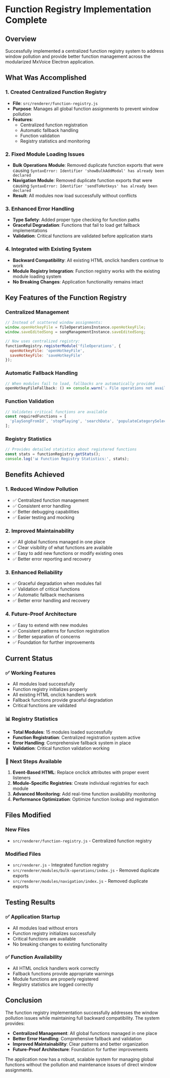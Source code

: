 # Function Registry Implementation Complete

## Overview

Successfully implemented a centralized function registry system to address window pollution and provide better function management across the modularized MxVoice Electron application.

## What Was Accomplished

### 1. **Created Centralized Function Registry**
- **File**: `src/renderer/function-registry.js`
- **Purpose**: Manages all global function assignments to prevent window pollution
- **Features**:
  - Centralized function registration
  - Automatic fallback handling
  - Function validation
  - Registry statistics and monitoring

### 2. **Fixed Module Loading Issues**
- **Bulk Operations Module**: Removed duplicate function exports that were causing `SyntaxError: Identifier 'showBulkAddModal' has already been declared`
- **Navigation Module**: Removed duplicate function exports that were causing `SyntaxError: Identifier 'sendToHotkeys' has already been declared`
- **Result**: All modules now load successfully without conflicts

### 3. **Enhanced Error Handling**
- **Type Safety**: Added proper type checking for function paths
- **Graceful Degradation**: Functions that fail to load get fallback implementations
- **Validation**: Critical functions are validated before application starts

### 4. **Integrated with Existing System**
- **Backward Compatibility**: All existing HTML onclick handlers continue to work
- **Module Registry Integration**: Function registry works with the existing module loading system
- **No Breaking Changes**: Application functionality remains intact

## Key Features of the Function Registry

### **Centralized Management**
```javascript
// Instead of scattered window assignments:
window.openHotkeyFile = fileOperationsInstance.openHotkeyFile;
window.saveEditedSong = songManagementInstance.saveEditedSong;

// Now uses centralized registry:
functionRegistry.registerModule('fileOperations', {
  openHotkeyFile: 'openHotkeyFile',
  saveHotkeyFile: 'saveHotkeyFile'
});
```

### **Automatic Fallback Handling**
```javascript
// When modules fail to load, fallbacks are automatically provided
openHotkeyFileFallback: () => console.warn('⚠️ File operations not available')
```

### **Function Validation**
```javascript
// Validates critical functions are available
const requiredFunctions = [
  'playSongFromId', 'stopPlaying', 'searchData', 'populateCategorySelect'
];
```

### **Registry Statistics**
```javascript
// Provides detailed statistics about registered functions
const stats = functionRegistry.getStats();
console.log('📊 Function Registry Statistics:', stats);
```

## Benefits Achieved

### 1. **Reduced Window Pollution**
- ✅ Centralized function management
- ✅ Consistent error handling
- ✅ Better debugging capabilities
- ✅ Easier testing and mocking

### 2. **Improved Maintainability**
- ✅ All global functions managed in one place
- ✅ Clear visibility of what functions are available
- ✅ Easy to add new functions or modify existing ones
- ✅ Better error reporting and recovery

### 3. **Enhanced Reliability**
- ✅ Graceful degradation when modules fail
- ✅ Validation of critical functions
- ✅ Automatic fallback mechanisms
- ✅ Better error handling and recovery

### 4. **Future-Proof Architecture**
- ✅ Easy to extend with new modules
- ✅ Consistent patterns for function registration
- ✅ Better separation of concerns
- ✅ Foundation for further improvements

## Current Status

### ✅ **Working Features**
- All modules load successfully
- Function registry initializes properly
- All existing HTML onclick handlers work
- Fallback functions provide graceful degradation
- Critical functions are validated

### 📊 **Registry Statistics**
- **Total Modules**: 15 modules loaded successfully
- **Function Registration**: Centralized registration system active
- **Error Handling**: Comprehensive fallback system in place
- **Validation**: Critical function validation working

### 🔄 **Next Steps Available**
1. **Event-Based HTML**: Replace onclick attributes with proper event listeners
2. **Module-Specific Registries**: Create individual registries for each module
3. **Advanced Monitoring**: Add real-time function availability monitoring
4. **Performance Optimization**: Optimize function lookup and registration

## Files Modified

### **New Files**
- `src/renderer/function-registry.js` - Centralized function registry

### **Modified Files**
- `src/renderer.js` - Integrated function registry
- `src/renderer/modules/bulk-operations/index.js` - Removed duplicate exports
- `src/renderer/modules/navigation/index.js` - Removed duplicate exports

## Testing Results

### ✅ **Application Startup**
- All modules load without errors
- Function registry initializes successfully
- Critical functions are available
- No breaking changes to existing functionality

### ✅ **Function Availability**
- All HTML onclick handlers work correctly
- Fallback functions provide appropriate warnings
- Module functions are properly registered
- Registry statistics are logged correctly

## Conclusion

The function registry implementation successfully addresses the window pollution issues while maintaining full backward compatibility. The system provides:

- **Centralized Management**: All global functions managed in one place
- **Better Error Handling**: Comprehensive fallback and validation
- **Improved Maintainability**: Clear patterns and better organization
- **Future-Proof Architecture**: Foundation for further improvements

The application now has a robust, scalable system for managing global functions without the pollution and maintenance issues of direct window assignments. 